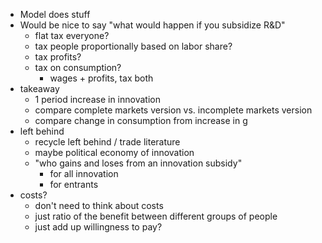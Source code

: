 * Model does stuff
* Would be nice to say "what would happen if you subsidize R&D"
	* flat tax everyone? 
	* tax people proportionally based on labor share?
	* tax profits?
	* tax on consumption? 
		* wages + profits, tax both 
* takeaway
	* 1 period increase in innovation
	* compare complete markets version vs. incomplete markets version 
	* compare change in consumption from increase in g
* left behind 
	* recycle left behind / trade literature 
	* maybe political economy of innovation
	* "who gains and loses from an innovation subsidy"
		* for all innovation
		* for entrants 
* costs?
	* don't need to think about costs 
	* just ratio of the benefit between different groups of people 
	* just add up willingness to pay?